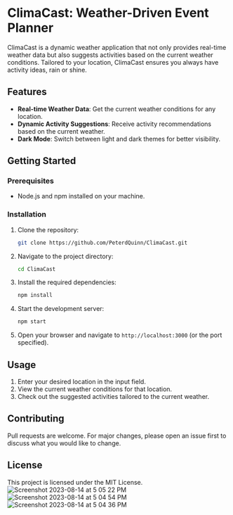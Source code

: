 

# ClimaCast: Weather-Driven Event Planner

ClimaCast is a dynamic weather application that not only provides real-time weather data but also suggests activities based on the current weather conditions. Tailored to your location, ClimaCast ensures you always have activity ideas, rain or shine.

## Features

- **Real-time Weather Data**: Get the current weather conditions for any location.
- **Dynamic Activity Suggestions**: Receive activity recommendations based on the current weather.
- **Dark Mode**: Switch between light and dark themes for better visibility.

## Getting Started

### Prerequisites

- Node.js and npm installed on your machine.

### Installation

1. Clone the repository:
   ```bash
   git clone https://github.com/PeterdQuinn/ClimaCast.git
   ```

2. Navigate to the project directory:
   ```bash
   cd ClimaCast
   ```

3. Install the required dependencies:
   ```bash
   npm install
   ```

4. Start the development server:
   ```bash
   npm start
   ```

5. Open your browser and navigate to `http://localhost:3000` (or the port specified).

## Usage

1. Enter your desired location in the input field.
2. View the current weather conditions for that location.
3. Check out the suggested activities tailored to the current weather.

## Contributing

Pull requests are welcome. For major changes, please open an issue first to discuss what you would like to change.

## License

This project is licensed under the MIT License.
![Screenshot 2023-08-14 at 5 05 22 PM](https://github.com/PeterdQuinn/ClimaCast/assets/75184837/9d6c3919-b2bf-4f52-a251-cfe9253de784)![Screenshot 2023-08-14 at 5 04 54 PM](https://github.com/PeterdQuinn/ClimaCast/assets/75184837/869822d1-ef81-4f41-b799-e90fe1406532)![Screenshot 2023-08-14 at 5 04 36 PM](https://github.com/PeterdQuinn/ClimaCast/assets/75184837/34874c7a-aa4f-4530-8205-7ac82cd77d14)



